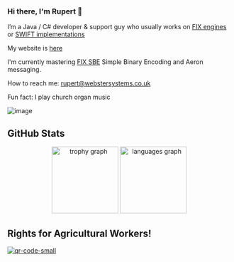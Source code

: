 ### Hi there, I'm Rupert 👋

I’m a Java / C# developer & support guy who usually works on [FIX engines](https://www.fixtrading.org/implementation-guide) or [SWIFT implementations](https://www.swift.com/products/alliance-cloud)

My website is [here](https://www.webstersystems.co.uk)

I'm currently mastering [FIX SBE](https://aeron.io/docs/simple-binary-encoding/basic-sample/#defining-a-simple-set-of-messages) Simple Binary Encoding and Aeron messaging. 

How to reach me: rupert@webstersystems.co.uk

Fun fact: I play church organ music

![image](https://github.com/user-attachments/assets/1e4f6cbb-5a5f-45db-92c0-ec93dafc4395)

## GitHub Stats

<div align="center">
    <img src="https://github-profile-trophy.vercel.app?username=rupweb&theme=dracula&column=-1&row=1&margin-w=8&margin-h=8&no-bg=false&no-frame=false&order=4" height="150" alt="trophy graph"  />
    <img src="https://github-readme-stats.vercel.app/api/top-langs?username=rupweb&locale=en&hide_title=false&layout=compact&card_width=320&langs_count=10&theme=dracula&hide_border=false&order=2" height="150" alt="languages graph"  />
</div>

## Rights for Agricultural Workers!

[![qr-code-small](https://github.com/rupweb/rupweb/assets/4050471/2907b799-5499-44c0-9721-1235fa26fa52)](https://petition1.netlify.app/)


<!--
**rupweb/rupweb** is a ✨ _special_ ✨ repository because its `README.md` (this file) appears on your GitHub profile.

Here are some ideas to get you started:

- 🔭 I’m currently working on ...
- 🌱 I’m currently learning ...
- 👯 I’m looking to collaborate on ...
- 🤔 I’m looking for help with ...
- 💬 Ask me about ...
- 📫 How to reach me: ...
- 😄 Pronouns: ...
- ⚡ Fun fact: ...
-->
